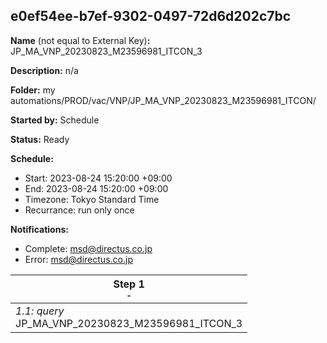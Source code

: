 ## e0ef54ee-b7ef-9302-0497-72d6d202c7bc

**Name** (not equal to External Key)**:** JP_MA_VNP_20230823_M23596981_ITCON_3

**Description:** n/a

**Folder:** my automations/PROD/vac/VNP/JP_MA_VNP_20230823_M23596981_ITCON/

**Started by:** Schedule

**Status:** Ready

**Schedule:**

* Start: 2023-08-24 15:20:00 +09:00
* End: 2023-08-24 15:20:00 +09:00
* Timezone: Tokyo Standard Time
* Recurrance: run only once

**Notifications:**

* Complete: msd@directus.co.jp
* Error: msd@directus.co.jp

| Step 1<br>_<small>-</small>_ |
| --- |
| _1.1: query_<br>JP_MA_VNP_20230823_M23596981_ITCON_3 |

